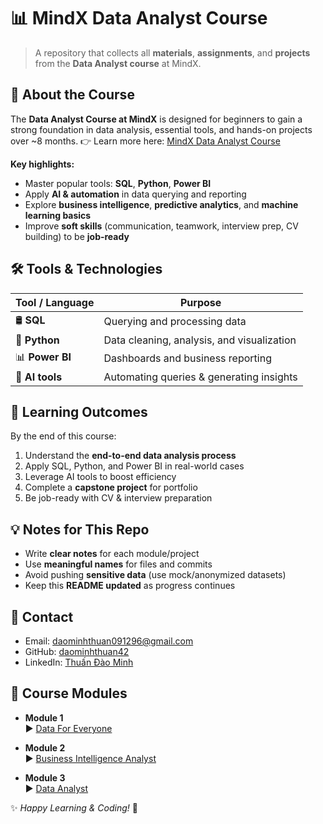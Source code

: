 # 📊 MindX Data Analyst Course

> A repository that collects all **materials**, **assignments**, and **projects** from the **Data Analyst course** at MindX.

## 📘 About the Course

The **Data Analyst Course at MindX** is designed for beginners to gain a strong foundation in data analysis, essential tools, and hands-on projects over \~8 months.
👉 Learn more here: [MindX Data Analyst Course](https://mindx.edu.vn/course/khoa-hoc-data-analyst)

**Key highlights:**

* Master popular tools: **SQL**, **Python**, **Power BI**
* Apply **AI & automation** in data querying and reporting
* Explore **business intelligence**, **predictive analytics**, and **machine learning basics**
* Improve **soft skills** (communication, teamwork, interview prep, CV building) to be **job-ready**

## 🛠 Tools & Technologies

| Tool / Language | Purpose                                    |
| --------------- | ------------------------------------------ |
| 🛢 **SQL**      | Querying and processing data               |
| 🐍 **Python**   | Data cleaning, analysis, and visualization |
| 📊 **Power BI** | Dashboards and business reporting          |
| 🤖 **AI tools** | Automating queries & generating insights   |

## 🎯 Learning Outcomes

By the end of this course:

1. Understand the **end-to-end data analysis process**
2. Apply SQL, Python, and Power BI in real-world cases
3. Leverage AI tools to boost efficiency
4. Complete a **capstone project** for portfolio
5. Be job-ready with CV & interview preparation

## 💡 Notes for This Repo

* Write **clear notes** for each module/project
* Use **meaningful names** for files and commits
* Avoid pushing **sensitive data** (use mock/anonymized datasets)
* Keep this **README updated** as progress continues

## 📌 Contact

* Email: daominhthuan091296@gmail.com
* GitHub: [daominhthuan42](https://github.com/daominhthuan42)
* LinkedIn: [Thuấn Đào Minh](https://www.linkedin.com/in/thu%E1%BA%A5n-%C4%91%C3%A0o-minh-528084286)

## 🎥 Course Modules  

- **Module 1**  
  ▶️ [Data For Everyone](https://www.youtube.com/watch?v=ILODRUJib8k&list=PLop81KYyUt_eDVWsz2h4-sFsioyu9w-W3&index=1)  

- **Module 2**  
  ▶️ [Business Intelligence Analyst](https://www.youtube.com/playlist?list=PLop81KYyUt_c1Rf20h6SI71Kp2W1bC165)  

- **Module 3**  
  ▶️ [Data Analyst](https://www.youtube.com/watch?v=JWFxb19tZuQ&list=PLQ9yq-AMSWDVKzvFqbixwqg8ss7vufPhp) 

✨ *Happy Learning & Coding!* 🚀
